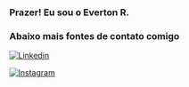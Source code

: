 ### Prazer! Eu sou o Everton R.
### Abaixo mais fontes de contato comigo
[![Linkedin](https://img.shields.io/badge/LinkedIn-0077B5?style=for-the-badge&logo=linkedin&logoColor=white)](https://www.linkedin.com/in/everton-santana-5609bb230)

[![Instagram](https://img.shields.io/badge/Instagram-E4405F?style=for-the-badge&logo=instagram&logoColor=white)](https://www.instagram.com/everton_ribeir0_?utm_source=qr&igsh=MWtsazBqdGhsbmU5ZQ==)
